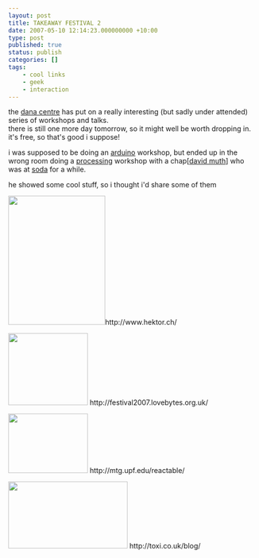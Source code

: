 ```yaml
---
layout: post
title: TAKEAWAY FESTIVAL 2
date: 2007-05-10 12:14:23.000000000 +10:00
type: post
published: true
status: publish
categories: []
tags:
    - cool links
    - geek
    - interaction
---
```


<p>the <a href="http://www.danacentre.org.uk/">dana centre</a> has put on a really interesting (but sadly under attended) series of workshops and talks.<br />
there is still one more day tomorrow, so it might well be worth dropping in. it's free, so that's good i suppose!</p>
<p>i was supposed to be doing an <a href="http://www.arduino.cc/">arduino</a> workshop, but ended up in the wrong room doing a <a href="http://processing.org/">processing</a> workshop with a chap[<a href="http://www.interaction.rca.ac.uk/people/staff/david-muth.html">david muth</a>] who was at <a href="http://soda.co.uk/">soda</a> for a while.</p>
<p>he showed some cool stuff, so i thought i'd share some of them</p>
<p><img src="{{ site.baseurl }}/assets/DSC04451.jpg" height="260" width="195" />http://www.hektor.ch/</p>
<p><img src="{{ site.baseurl }}/assets/4.jpg" height="145" width="160" /> http://festival2007.lovebytes.org.uk/</p>
<p><img src="{{ site.baseurl }}/assets/xavi03.jpg" height="120" width="160" /> http://mtg.upf.edu/reactable/</p>
<p><img src="{{ site.baseurl }}/assets/418261322_1bc0b4f5ce_m.jpg" height="135" width="240" /> http://toxi.co.uk/blog/</p>
